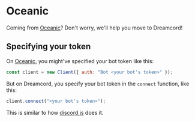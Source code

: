 # Oceanic

Coming from [Oceanic](https://github.com/OceanicJS/Oceanic)? Don't worry, we'll help you move to Dreamcord!

## Specifying your token

On [Oceanic](https://github.com/OceanicJS/Oceanic), you might've specified your bot token like this:

```js title="index.js" showLineNumbers
const client = new Client({ auth: "Bot <your bot's token>" });
```

But on Dreamcord, you specify your bot token in the `connect` function, like this:

```js title="index.js" showLineNumbers
client.connect("<your bot's token>");
```

This is similar to how [discord.js](https://discord.js.org) does it.
